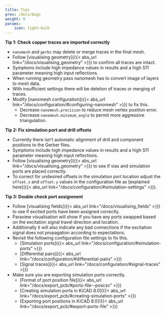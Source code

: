 ```yaml
---
title: Tips
prev: /docs/bugs
weight: 9
params:
    icon: light-bulb
---
```


**Tip 1: Check copper traces are imported correctly**
- ```nanomesh``` and ```gerbv``` may delete or merge traces in the final mesh.
- Follow [visualising geometry]({{< abs_url link="/docs/visualising_geometry" >}}) to confirm all traces are intact.
- Symptoms include high impedance values in results and a high S11 parameter meaning high input reflections.
- When running geometry pass nanomesh has to convert image of layers to mesh data.
- With insufficient settings there will be deletion of traces or merging of traces.
- Modify [nanomesh configuration]({{< abs_url link="/docs/configuration/#configuring-nanomesh" >}}) to fix this.
    - Decrease ```nanomesh.precision``` to reduce mesh vertex position error.
    - Decrease ```nanomesh.minimum_angle``` to permit more aggressive triangulation.

**Tip 2: Fix simulation port and drill offsets**
- Currently there isn't automatic alignment of drill and component positions to the Gerber files.
- Symptoms include high impedance values in results and a high S11 parameter meaning high input reflections.
- Follow [visualising geometry]({{< abs_url link="/docs/visualising_geometry" >}}) to see if vias and simulation ports are placed correctly.
- To correct for undesired offsets in the simulation port location adjust the ```offset.x``` and ```offset.y``` values in the configuration file as [explained here]({{< abs_url link="/docs/configuration/#simulation-settings" >}}).

**Tip 3: Double check port assignment**
- Follow [visualising fields]({{< abs_url link="/docs/visualising_fields" >}}) to see if excited ports have been assigned correctly.
- Paraview visualisation will show if you have any ports swapped based on the excitation signal travel direction and location.
- Additionally it will also indicate any bad connections if the excitation signal does not propagation according to expectations.
- Revisit the following configuration file settings to fix this.
    - [Simulation ports]({{< abs_url link="/docs/configuration/#simulation-ports" >}})
    - [Differential pairs]({{< abs_url link="/docs/configuration/#differential-pairs" >}})
    - [Signal traces]({{< abs_url link="/docs/configuration/#signal-traces" >}})
- Make sure you are exporting simulation ports correctly.
    - [Format of port position file]({{< abs_url link="/docs/export_pcb/#ports-file--poscsv" >}})
    - [Creating simulation ports in KiCAD 8.0]({{< abs_url link="/docs/export_pcb/#creating-simulation-ports" >}})
    - [Exporting port positions in KiCAD 8.0]({{< abs_url link="/docs/export_pcb/#export-ports-file" >}})
